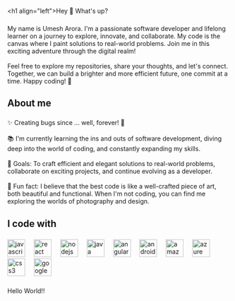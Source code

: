 \<h1 align="left">Hey 👋 What's up?</h1>

###

<p align="left">My name is Umesh Arora. I'm a passionate software developer and lifelong learner on a journey to explore, innovate, and collaborate. My code is the canvas where I paint solutions to real-world problems. Join me in this exciting adventure through the digital realm!<br><br>Feel free to explore my repositories, share your thoughts, and let's connect. Together, we can build a brighter and more efficient future, one commit at a time. Happy coding! 🚀</p>

###

<h2 align="left">About me</h2>

###

<p align="left">✨ Creating bugs since ... well, forever! 🐞<br><br>📚 I'm currently learning the ins and outs of software development, diving deep into the world of coding, and constantly expanding my skills.<br><br>🎯 Goals: To craft efficient and elegant solutions to real-world problems, collaborate on exciting projects, and continue evolving as a developer.<br><br>🎲 Fun fact: I believe that the best code is like a well-crafted piece of art, both beautiful and functional. When I'm not coding, you can find me exploring the worlds of photography and design.</p>

###

<h2 align="left">I code with</h2>

###

<div align="left">
  <img src="https://cdn.jsdelivr.net/gh/devicons/devicon/icons/javascript/javascript-original.svg" height="40" alt="javascript logo"  />
  <img width="12" />
  <img src="https://cdn.jsdelivr.net/gh/devicons/devicon/icons/react/react-original.svg" height="40" alt="react logo"  />
  <img width="12" />
  <img src="https://cdn.jsdelivr.net/gh/devicons/devicon/icons/nodejs/nodejs-original.svg" height="40" alt="nodejs logo"  />
  <img width="12" />
  <img src="https://cdn.jsdelivr.net/gh/devicons/devicon/icons/java/java-original.svg" height="40" alt="java logo"  />
  <img width="12" />
  <img src="https://cdn.jsdelivr.net/gh/devicons/devicon/icons/angularjs/angularjs-original.svg" height="40" alt="angularjs logo"  />
  <img width="12" />
  <img src="https://cdn.jsdelivr.net/gh/devicons/devicon/icons/android/android-original.svg" height="40" alt="android logo"  />
  <img width="12" />
  <img src="https://cdn.jsdelivr.net/gh/devicons/devicon/icons/amazonwebservices/amazonwebservices-original.svg" height="40" alt="amazonwebservices logo"  />
  <img width="12" />
  <img src="https://cdn.jsdelivr.net/gh/devicons/devicon/icons/azure/azure-original.svg" height="40" alt="azure logo"  />
  <img width="12" />
  <img src="https://cdn.jsdelivr.net/gh/devicons/devicon/icons/css3/css3-original.svg" height="40" alt="css3 logo"  />
  <img width="12" />
  <img src="https://cdn.jsdelivr.net/gh/devicons/devicon/icons/googlecloud/googlecloud-original.svg" height="40" alt="googlecloud logo"  />
</div>

###

<p align="left">Hello World!!</p>

###
